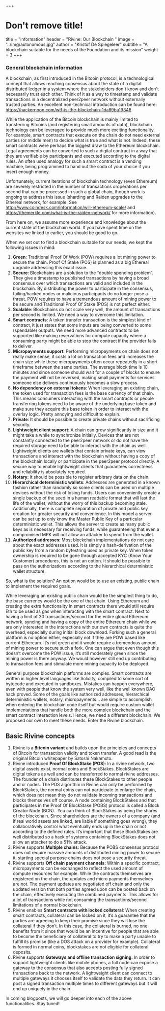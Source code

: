 +++
# Don't remove title!
title = "information"
header = "Rivine: Our Blockchain "
image = "../img/autonomous.jpg"
author = "Kristof De Spiegeleer"
subtitle = "A blockchain suitable for the needs of the Foundation and its mission"
weight = 3
+++

### General blockchain information

A blockchain, as first introduced in the Bitcoin protocol, is a technological concept that allows reaching consensus about the state of a digital distributed ledger in a system where the stakeholders don't know and don't necessarily trust each other. Think of it as a way to timestamp and validate transactions in a decentralized peer2peer network without externally trusted parties.
An excellent non-technical introduction can be found here: https://hackernoon.com/wtf-is-the-blockchain-1da89ba19348

While the application of the Bitcoin blockchain is mainly limited to transferring Bitcoins (and registering small amounts of data), blockchain technology can be leveraged to provide much more exciting functionality. For example, smart contracts that execute on the chain do not need external parties (or middle men) to decide what is true and what is not. Indeed, these smart contracts were perhaps the biggest draw to the Ethereum blockchain. Legal agreements can be converted to such a digital contract in a way that they are verifiable by participants and executed according to the digital rules. An often used analogy for such a smart contract is a vending machine, being programmed to hand out the soda of your choice if you insert enough money.

Unfortunately, current iterations of blockchain technology (even Ethereum) are severely restricted in the number of transactions oroperations per second that can be processed in such a global chain, though work is ongoing to address this issue (sharding and Raiden upgrades to the Ethereal network, for example. See http://www.coindesk.com/information/will-ethereum-scale/ and https://themerkle.com/what-is-the-raiden-network/ for more information).

From here on, we assume more experience and knowledge about the current state of the blockchain world. If you have spent time on the websites we linked to earlier, you should be good to go.

When we set out to find a blockchain suitable for our needs, we kept the following issues in mind:

1. **Green**: Traditional Proof Of Work (POW) requires a lot mining power to secure the chain. Proof Of Stake (POS) is planned as a big Ethereal upgrade addressing this exact issue. 
2. **Secure**: Blockchains are a solution to the “double spending problem”. They give a timestamp to published transactions by having a broad consensus over which transactions are valid and included in the blockchain. By distributing the power to participate in the consensus, failing/hacked nodes or malicious participants do no longer pose a threat. POW requires to have a tremendous amount of mining power to be secure and Traditional Proof Of Stake (POS) is not perfect either. 
3. **Scalable**: Blockchains do not scale very well, the amount of transactions per second is limited. We need a way to overcome this limitation.
4. **Smart contracts**: A token transfer transaction is the simplest kind of contract, it just states that some inputs are being converted to some (spendable) outputs. We need more advanced contracts to be supported like making reservations for compute capacity where a consuming party might be able to stop the contract if the provider fails to deliver. 
5. **Micropayments support**: Performing micropayments on chain does not really make sense, it costs a lot on transaction fees and increases the chain size while these micropayments often occur repeatedly in a short timeframe between the same parties. The average block time is 10 minutes and since someone should wait for a couple of blocks to ensure the payment will not be reversed, making small payments for services someone else delivers continuously becomes a slow process.  
6. **No dependency on external tokens**: When leveraging an existing chain, the token used for transaction fees is the base currency of that chain. This means consumers interacting with the smart contracts or people transferring tokens need to be aware of the underlying base token and make sure they acquire this base token in order to interact with the overlay logic. Pretty annoying and difficult to explain. 
7. **Private**: It should be possible to create private chains without sacrificing security. 
8. **Lightweight client support**: A chain can grow significantly in size and it might take a while to synchronize initially. Devices that are not constantly connected to the peer2peer network or do not have the required storage need to be able to interact with the chain as well. Lightweight clients are wallets that contain private keys, can view transactions and interact with the blockchain without having a copy of the blockchain locally or participate in the peer2peer protocol directly. A secure way to enable lightweight clients that guarantees correctness and reliability is absolutely required. 
9. **Notary**: It should be possible to register arbitrary data on the chain. 
10. **Hierarchical deterministic wallets**: Addresses are generated in a known fashion rather than randomly so some clients can be used on multiple devices without the risk of losing funds. Users can conveniently create a single backup of the seed in a human readable format that will last the life of the wallet, without the worry of this backup becoming stale. Additionally, there is complete separation of private and public key creation for greater security and convenience. In this model a server can be set up to only know the Master Public Key of a particular deterministic wallet. This allows the server to create as many public keys as is necessary for receiving funds, while guaranteeing that even a compromised MPK will not allow an attacker to spend from the wallet. 
11. **Authorized addresses**: Most blockchain implementations do not care about the exact addresses used. It is simply a hash-derivation of the public key from a random bytestring used as private key. When token ownership is required to be gone through accepted KYC (Know Your Customer) procedures, this is not an option. It should be possible to pass on the authorizations according to the hierarchical deterministic wallet structure.  

So, what is the solution? An option would be to use an existing, public chain to implement the required goals.

While leveraging an existing public chain would be the simplest thing to do, the base currency would be the one of that chain. Using Ethereum and creating the extra functionality in smart contracts there would still require Eth to be used as gas when interacting with the smart contract. Next to having a limit of 20 transactions/second for the entire global Ethereum network, syncing and having a copy of the entire Ethereum chain while we are only interested in the interactions with our own contracts is quite the overhead, especially during initial block download. Forking such a general platform is no option either, especially not if they are POW based like current Ethereum. It’s not green and it would require a tremendous amount of mining power to secure such a fork. One can argue that even though this doesn’t overcome the POW issue, it’s still moderately green since the mining power is there anyway. We would however still end up contributing to transaction fees and stimulate more mining capacity to be deployed.  

General purpose blockchain platforms are complex. Smart contracts are written in higher level languages like Solidity, compiled to some sort of bytecode and executed in sandboxes. Mistakes can happen everywhere, even with people that know the system very well, like the well known DAO hack proved. 
Some of the goals like authorized addresses, hierarchical deterministic wallets, notary, micropayments... are simple to accomplish when entering the blockchain code itself but would require custom wallet implementations that handle both the more complex blockchain and the smart contract interaction levels. Hence, we need a different blockchain. We proposed our own to meet these needs. Enter the Rivine blockchain.

Basic Rivine concepts
-------------------


1. Rivine is a **Bitcoin variant** and builds upon the principles and concepts of Bitcoin for transaction validity and token transfer. A good read is the original Bitcoin whitepaper by Satoshi Nakamoto. 
2. Rivine introduced **Proof Of BlockStake (POS)**: In a rivine network, two digital assets exist, normal coins and BlockStakes. BlockStakes are digital tokens as well and can be transferred to normal rivine addresses. The founder of a chain distributes these BlockStakes to other people and or nodes. The POS algorithm in Rivine can only be performed by BlockStakes, the normal coins can not participate to enlarge the chain, which does not mean they do not validate incoming transactions and blocks themselves off course. A node containing BlockStakes and that participates in the Proof Of BlockStake (POBS) protocol is called a Block Creator Node (BCN).  You can think of BlockStakes as being the shares of the blockchain. Since shareholders are the owners of a company (and if real world assets are linked, are liable if something goes wrong), they collaboratively control what eventually ends up in the chain or not according to the defined rules. It’s important that these BlockStakes are well distributed so a hack of systems containing BlockStakes does not allow an attacker to do a 51% attack. 
3. Rivine supports **Multiple chains**: Because the POBS consensus protocol does not require massive amounts of distributed mining power to secure it, starting special purpose chains does not pose a security threat. 
4. Rivine supports **Off chain payment channels**: Within a specific contract, micropayments can be exchanged to reflect the used amount of compute resources for example. While the contracts themselves are registered on the chain, the updates and micro payments themselves are not. The payment updates are negotiated off chain and only the updated version that both parties agreed upon can be posted back on the chain, effectively executing the combined payments. This allows for a lot of transactions while not consuming the transactions/second limitations of a normal blockchain. 
5. Rivine enables **Smart contracts with locked collateral**: When creating smart contracts, collateral can be locked on it, it’s a guarantee that the parties are agreeing to keep their promise since they will lose the collateral if they don’t. In this case, the collateral is burned, no one benefits from it since that would be an incentive for people that are able to become the beneficiary of collateral to try to make a party unable to fulfill its promise (like a DOS attack on a provider for example). Collateral is formed in normal coins, blockstakes are not eligible for collateral deposits. 
6. Rivine supports **Gateways and offline transaction signing:** In order to support lightweight clients like mobile phones, a full node can expose a gateway to the consensus that also accepts posting fully signed transactions back to the network. A lightweight client can connect to multiple gateways it chooses itself to validate the data they return. It can post a signed transaction multiple times to different gateways but it will end up uniquely in the chain. 

In coming blogposts, we will go deeper into each of the above functionalities. Stay tuned!